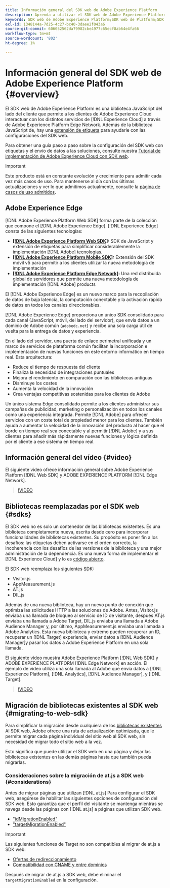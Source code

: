 ```yaml
---
title: Información general del SDK web de Adobe Experience Platform
description: Aprenda a utilizar el SDK web de Adobe Experience Platform para integrar las funcionalidades de Platform en su sitio web.
keywords: SDK web de Adobe Experience Platform;SDK web de Platform;SDK web;edge;Visitor.js;AppMeasurement.js;AT.js;DIL.js;sdk web;SDK;SDK web;Launch;launch
exl-id: 1348144a-7d25-4c27-bc40-3daee2f043a6
source-git-commit: 606052562da79982cbe4977c65ecf8ab64e4fa66
workflow-type: tm+mt
source-wordcount: '802'
ht-degree: 1%

---
```


# Información general del SDK web de Adobe Experience Platform {#overview}

El SDK web de Adobe Experience Platform es una biblioteca JavaScript del lado del cliente que permite a los clientes de Adobe Experience Cloud interactuar con los distintos servicios de [!DNL Experience Cloud] a través de Adobe Experience Platform Edge Network. Además de la biblioteca JavaScript de, hay una [extensión de etiqueta](../tags/extensions/client/web-sdk/web-sdk-extension-configuration.md) para ayudarle con las configuraciones del SDK web.

Para obtener una guía paso a paso sobre la configuración del SDK web con etiquetas y el envío de datos a las soluciones, consulte nuestra [Tutorial de implementación de Adobe Experience Cloud con SDK web](https://experienceleague.adobe.com/docs/platform-learn/implement-web-sdk/overview.html?lang=en).

>[!IMPORTANT]
>
>Este producto está en constante evolución y crecimiento para admitir cada vez más casos de uso. Para mantenerse al día con las últimas actualizaciones y ver lo que admitimos actualmente, consulte la [página de casos de uso admitidos](https://github.com/orgs/adobe/projects/18/views/1).

## Adobe Experience Edge

[!DNL Adobe Experience Platform Web SDK] forma parte de la colección que compone el [!DNL Adobe Experience Edge]. [!DNL Experience Edge] consta de las siguientes tecnologías:

* **[[!DNL Adobe Experience Platform Web SDK]](#overview):** SDK de JavaScript y extensión de etiquetas para simplificar considerablemente la implementación [!DNL Adobe] tecnologías.
* **[[!DNL Adobe Experience Platform Mobile SDK]](https://developer.adobe.com/client-sdks/documentation/):** Extensión del SDK móvil v5 para permitir a los clientes utilizar la nueva metodología de implementación
* **[[!DNL Adobe Experience Platform Edge Network]](../server-api/overview.md):** Una red distribuida global de servidores que permite una nueva metodología de implementación [!DNL Adobe] products

El [!DNL Adobe Experience Edge] es un nuevo marco para la recopilación de datos de baja latencia, la computación conectable y la activación rápida de datos en todos los canales direccionables.

[!DNL Adobe Experience Edge] proporciona un único SDK consolidado para cada canal (JavaScript, móvil, del lado del servidor), que envía datos a un dominio de Adobe común (`adobedc.net`) y recibe una sola carga útil de vuelta para la entrega de datos y experiencia.

En el lado del servidor, una puerta de enlace perimetral unificada y un marco de servicios de plataforma común facilitan la incorporación e implementación de nuevas funciones en este entorno informático en tiempo real.  Esta arquitectura:

* Reduce el tiempo de respuesta del cliente
* Finaliza la necesidad de integraciones puntuales
* Mejora el rendimiento en comparación con las bibliotecas antiguas
* Disminuye los costes
* Aumenta la velocidad de la innovación
* Crea ventajas competitivas sostenidas para los clientes de Adobe

Un único sistema Edge consolidado permite a los clientes administrar sus campañas de publicidad, marketing o personalización en todos los canales como una experiencia integrada. Permite [!DNL Adobe] para ofrecer servicios con un coste total de propiedad menor para los clientes.  También ayuda a aumentar la velocidad de la innovación del producto al hacer que el borde en tiempo real sea conectable y al permitir [!DNL Adobe] y a sus clientes para añadir más rápidamente nuevas funciones y lógica definida por el cliente a ese sistema en tiempo real.

## Información general del vídeo {#video}

El siguiente vídeo ofrece información general sobre Adobe Experience Platform [!DNL Web SDK] y ADOBE EXPERIENCE PLATFORM [!DNL Edge Network].

>[!VIDEO](https://video.tv.adobe.com/v/34141?quality=12&learn=on)

## Bibliotecas reemplazadas por el SDK web {#sdks}

El SDK web no es solo un contenedor de las bibliotecas existentes. Es una biblioteca completamente nueva, escrita desde cero para incorporar funcionalidades de bibliotecas existentes. Su propósito es poner fin a los desafíos: las etiquetas deben activarse en el orden correcto, la incoherencia con los desafíos de las versiones de la biblioteca y una mejor administración de la dependencia. Es una nueva forma de implementar el [!DNL Experience Cloud] y lo es [código abierto](https://github.com/adobe/alloy).

El SDK web reemplaza los siguientes SDK:

* Visitor.js
* AppMeasurement.js
* AT.js
* DIL.js

Además de una nueva biblioteca, hay un nuevo punto de conexión que optimiza las solicitudes HTTP a las soluciones de Adobe. Antes, Visitor.js enviaba una llamada de bloqueo al servicio de ID de visitante, después AT.js enviaba una llamada a Adobe Target, DIL.js enviaba una llamada a Adobe Audience Manager y, por último, AppMeasurement.js enviaba una llamada a Adobe Analytics. Esta nueva biblioteca y extremo pueden recuperar un ID, recuperar un [!DNL Target] experiencia, enviar datos a [!DNL Audience Manager]y pasar los datos a Adobe Experience Platform en una sola llamada.

El siguiente vídeo muestra Adobe Experience Platform [!DNL Web SDK] y ADOBE EXPERIENCE PLATFORM [!DNL Edge Network] en acción. El ejemplo de vídeo utiliza una sola llamada al Adobe que envía datos a [!DNL Experience Platform], [!DNL Analytics], [!DNL Audience Manager], y [!DNL Target].

>[!VIDEO](https://video.tv.adobe.com/v/34148)

## Migración de bibliotecas existentes al SDK web {#migrating-to-web-sdk}

Para simplificar la migración desde cualquiera de los [bibliotecas existentes](#sdks) Al SDK web, Adobe ofrece una ruta de actualización optimizada, que le permite migrar cada página individual del sitio web al SDK web, sin necesidad de migrar todo el sitio web a la vez.

Esto significa que puede utilizar el SDK web en una página y dejar las bibliotecas existentes en las demás páginas hasta que también pueda migrarlas.

### Consideraciones sobre la migración de at.js a SDK web {#considerations}

Antes de migrar páginas que utilizan [!DNL at.js] Para configurar el SDK web, asegúrese de habilitar las siguientes opciones de configuración del SDK web. Esto garantiza que el perfil del visitante se mantenga mientras se navega desde las páginas con [!DNL at.js] a páginas que utilizan SDK web.

* [&quot;idMigrationEnabled&quot;](fundamentals/configuring-the-sdk.md#id-migration-enabled)
* [&quot;targetMigrationEnabled&quot;](fundamentals/configuring-the-sdk.md#targetMigrationEnabled)


>[!IMPORTANT]
>
>Las siguientes funciones de Target no son compatibles al migrar de at.js a SDK web:
> * [Ofertas de redireccionamiento](https://experienceleague.adobe.com/docs/target/using/experiences/offers/offer-redirect.html?lang=en)
> * [Compatibilidad con CNAME y entre dominios](https://developer.adobe.com/target/implement/client-side/atjs/atjs-cookies/?lang=en)

Después de migrar de at.js a SDK web, debe eliminar el `targetMigrationEnabled` en la configuración.



